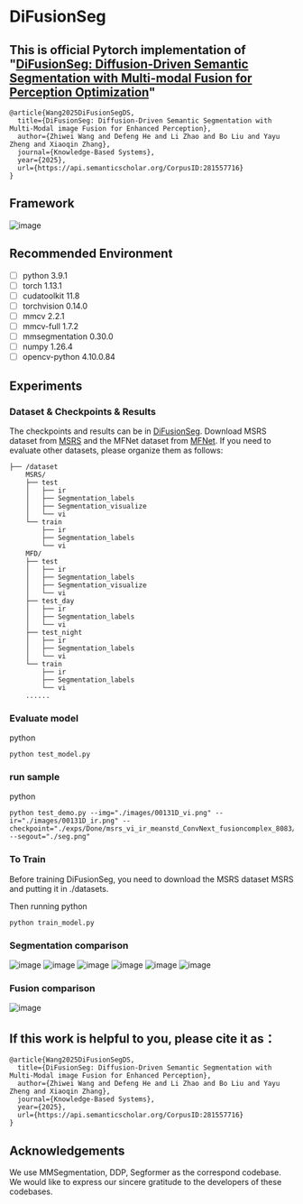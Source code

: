 # DiFusionSeg
This is official Pytorch implementation of "[DiFusionSeg: Diffusion-Driven Semantic Segmentation with Multi-modal Fusion for Perception Optimization](https://www.sciencedirect.com/science/article/pii/S0950705125015205)"
 - 
```
@article{Wang2025DiFusionSegDS,
  title={DiFusionSeg: Diffusion-Driven Semantic Segmentation with Multi-Modal image Fusion for Enhanced Perception},
  author={Zhiwei Wang and Defeng He and Li Zhao and Bo Liu and Yayu Zheng and Xiaoqin Zhang},
  journal={Knowledge-Based Systems},
  year={2025},
  url={https://api.semanticscholar.org/CorpusID:281557716}
}
```
## Framework
![image](./images/model_arch.png)

## Recommended Environment
 - [ ] python  3.9.1
 - [ ] torch  1.13.1
 - [ ] cudatoolkit 11.8
 - [ ] torchvision 0.14.0
 - [ ] mmcv  2.2.1
 - [ ] mmcv-full 1.7.2
 - [ ] mmsegmentation 0.30.0
 - [ ] numpy  1.26.4
 - [ ] opencv-python 4.10.0.84

## Experiments 
### Dataset & Checkpoints & Results
The checkpoints and results can be in [DiFusionSeg](https://www.dropbox.com/scl/fo/zjbyp7pml54epiz8wg4gj/AIGFfGfG8Ea_XU25WwyxQno?rlkey=1ywmahphox5f4kdqfrr8h1234&st=mag0vanh&dl=0). Download MSRS dataset from [MSRS](https://pan.baidu.com/s/18q_3IEHKZ48YBy2PzsOtRQ?pwd=MSRS) and the MFNet dataset from [MFNet](https://www.mi.t.u-tokyo.ac.jp/static/projects/mil_multispectral/).
If you need to evaluate other datasets, please organize them as follows:
```
├── /dataset
    MSRS/
    ├── test
    │   ├── ir
    │   ├── Segmentation_labels
    │   ├── Segmentation_visualize
    │   └── vi
    └── train
        ├── ir
        ├── Segmentation_labels
        └── vi
    MFD/
    ├── test
    │   ├── ir
    │   ├── Segmentation_labels
    │   ├── Segmentation_visualize
    │   └── vi
    ├── test_day
    │   ├── ir
    │   ├── Segmentation_labels
    │   └── vi
    ├── test_night
    │   ├── ir
    │   ├── Segmentation_labels
    │   └── vi
    └── train
        ├── ir
        ├── Segmentation_labels
        └── vi
    ......
```
### Evaluate model
python
```
python test_model.py
```
### run sample
python
```
python test_demo.py --img="./images/00131D_vi.png" --ir="./images/00131D_ir.png" --checkpoint="./exps/Done/msrs_vi_ir_meanstd_ConvNext_fusioncomplex_8083/best.pth" --segout="./seg.png"
```
### To Train
Before training DiFusionSeg, you need to download the MSRS dataset MSRS and putting it in ./datasets.

Then running 
python
```
python train_model.py
```
### Segmentation comparison
![image](./images/seg.png)
![image](./images/MsrsSegTable.png)
![image](./images/MfdSegResult.png)
![image](./images/MfdSegTable.png)
![image](./images/FmbSegResult.png)
![image](./images/FmbSegTable.png)
### Fusion comparison
![image](./images/fusion.png)
## If this work is helpful to you, please cite it as：
```
@article{Wang2025DiFusionSegDS,
  title={DiFusionSeg: Diffusion-Driven Semantic Segmentation with Multi-Modal image Fusion for Enhanced Perception},
  author={Zhiwei Wang and Defeng He and Li Zhao and Bo Liu and Yayu Zheng and Xiaoqin Zhang},
  journal={Knowledge-Based Systems},
  year={2025},
  url={https://api.semanticscholar.org/CorpusID:281557716}
}
```
## Acknowledgements
We use MMSegmentation, DDP, Segformer as the correspond codebase. We would like to express our sincere gratitude to the developers of these codebases.